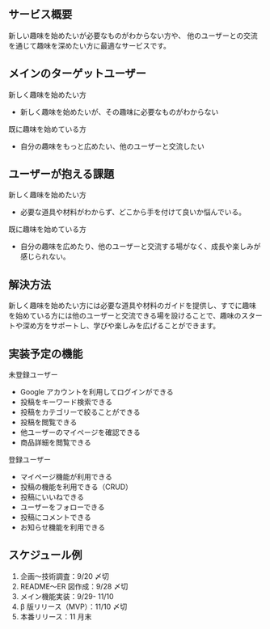 ## サービス概要

新しい趣味を始めたいが必要なものがわからない方や、
他のユーザーとの交流を通じて趣味を深めたい方に最適なサービスです。

## メインのターゲットユーザー

新しく趣味を始めたい方
- 新しく趣味を始めたいが、その趣味に必要なものがわからない

既に趣味を始めている方
- 自分の趣味をもっと広めたい、他のユーザーと交流したい

## ユーザーが抱える課題

新しく趣味を始めたい方
- 必要な道具や材料がわからず、どこから手を付けて良いか悩んでいる。

既に趣味を始めている方
- 自分の趣味を広めたり、他のユーザーと交流する場がなく、成長や楽しみが感じられない。

## 解決方法

新しく趣味を始めたい方には必要な道具や材料のガイドを提供し、すでに趣味を始めている方には他のユーザーと交流できる場を設けることで、趣味のスタートや深め方をサポートし、学びや楽しみを広げることができます。

## 実装予定の機能

未登録ユーザー

- Google アカウントを利用してログインができる
- 投稿をキーワード検索できる
- 投稿をカテゴリーで絞ることができる
- 投稿を閲覧できる
- 他ユーザーのマイページを確認できる
- 商品詳細を閲覧できる

登録ユーザー

- マイページ機能が利用できる
- 投稿の機能を利用できる（CRUD）
- 投稿にいいねできる
- ユーザーをフォローできる
- 投稿にコメントできる
- お知らせ機能を利用できる

## スケジュール例

1. 企画〜技術調査：9/20 〆切
2. README〜ER 図作成：9/28 〆切
3. メイン機能実装：9/29- 11/10
4. β 版リリース（MVP）：11/10 〆切
5. 本番リリース：11 月末
